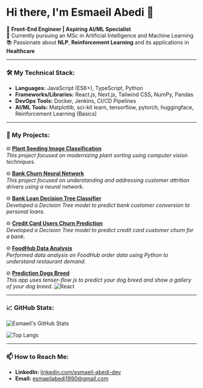 # Hi there, I'm Esmaeil Abedi 👋

🌟 **Front-End Engineer | Aspiring AI/ML Specialist**  
🔬 Currently pursuing an MSc in Artificial Intelligence and Machine Learning  
📚 Passionate about **NLP**, **Reinforcement Learning** and its applications in **Healthcare**  

---

### 🛠️ My Technical Stack:
- **Languages:** JavaScript (ES6+), TypeScript, Python  
- **Frameworks/Libraries:** React.js, Next.js, Tailwind CSS, NumPy, Pandas  
- **DevOps Tools:** Docker, Jenkins, CI/CD Pipelines  
- **AI/ML Tools:** Matplotlib, sci-kit learn, tensorflow, pytorch, huggingface, Reinforcement Learning (Basics)

---

### 🚀 My Projects:
🌐 **[Plant Seeding Image Classification](https://github.com/esmaeil-abedi-dev/plant_seeding_classification)**  
*This project focused on modernizing plant sorting using computer vision techniques.*

🌐 **[Bank Churn Neural Network](https://github.com/esmaeil-abedi-dev/bank_churn_neural_network)**  
*This project focused on understanding and addressing customer attrition drivers using a neural network.*

🌐 **[Bank Loan Decision Tree Classifier](https://github.com/esmaeil-abedi-dev/bankloan_decision_tree_classifier)**  
*Developed a Decision Tree model to predict bank customer conversion to personal loans.*

🌐 **[Credit Card Users Churn Prediction](https://github.com/esmaeil-abedi-dev/bank_churn_prediction)**  
*Developed a Decision Tree model to predict credit card customer churn for a bank.*

🌐 **[FoodHub Data Analysis](https://github.com/esmaeil-abedi-dev/foodhub_eda)**  
*Performed data analysis on FoodHub order data using Python to understand restaurant demand.*

🌐 **[Prediction Dogs Breed](https://github.com/esmaeil-abedi-dev/prediction-dogs-breed)**  
*This app uses tenser-flow js to predict your dog breed and show a gallery of your dog breed.*
![React](https://img.shields.io/badge/-React-61DAFB?logo=react&logoColor=white)

---

### 📈 GitHub Stats:
![Esmaeil's GitHub Stats](https://github-readme-stats.vercel.app/api?username=esmaeil-abedi-dev&show_icons=true&theme=radical)


![Top Langs](https://github-readme-stats.vercel.app/api/top-langs/?username=esmaeil-abedi-dev)

---

### 📫 How to Reach Me:
- **LinkedIn:** [linkedin.com/esmaeil-abedi-dev](https://linkedin.com/esmaeil-abedi-dev)  
- **Email:** esmaeilabedi1990@gmail.com
